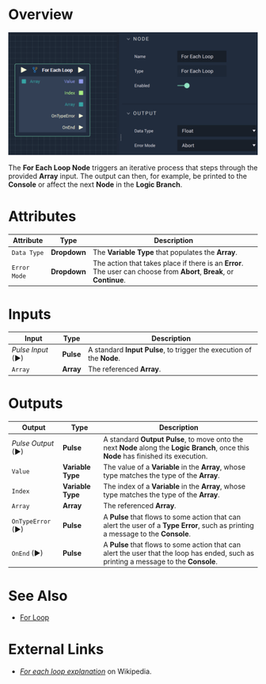 # Overview

![The For Each Loop Node.](../../.gitbook/assets/foreachloop.png)


The **For Each Loop Node** triggers an iterative process that steps through the provided **Array** input. The output can then, for example, be printed to the **Console** or affect the next **Node** in the **Logic Branch**. 

# Attributes

|Attribute|Type|Description|
|---|---|---|
|`Data Type`|**Dropdown**|The **Variable Type** that populates the **Array**.|
|`Error Mode`|**Dropdown**|The action that takes place if there is an **Error**. The user can choose from **Abort**, **Break**, or **Continue**.|

# Inputs

|Input|Type|Description|
|---|---|---|
|*Pulse Input* (►)|**Pulse**|A standard **Input Pulse**, to trigger the execution of the **Node**.|
|`Array`|**Array**|The referenced **Array**.|

# Outputs

|Output|Type|Description|
|---|---|---|
|*Pulse Output* (►)|**Pulse**|A standard **Output Pulse**, to move onto the next **Node** along the **Logic Branch**, once this **Node** has finished its execution.|
|`Value`|**Variable Type**|The value of a **Variable** in the **Array**, whose type matches the type of the **Array**.|
|`Index`|**Variable Type**|The index of a **Variable** in the **Array**, whose type matches the type of the **Array**.|
|`Array`|**Array**|The referenced **Array**.|
|`OnTypeError` \(►\)|**Pulse**| A **Pulse** that flows to some action that can alert the user of a **Type Error**, such as printing a message to the **Console**.|
|`OnEnd` \(►\)|**Pulse**|A **Pulse** that flows to some action that can alert the user that the loop has ended, such as printing a message to the **Console**.|

# See Also

* [For Loop](forloop.md)

# External Links


* [*For each loop explanation*](https://en.wikipedia.org/wiki/Foreach_loop#:~:text=For%20each%20loops%20are%20almost%20always%20used%20to,flow%20statement%20for%20traversing%20items%20in%20a%20collection.) on Wikipedia.
